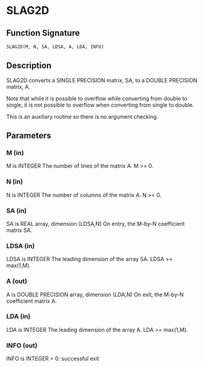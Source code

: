 # SLAG2D

## Function Signature

```fortran
SLAG2D(M, N, SA, LDSA, A, LDA, INFO)
```

## Description


 SLAG2D converts a SINGLE PRECISION matrix, SA, to a DOUBLE
 PRECISION matrix, A.

 Note that while it is possible to overflow while converting
 from double to single, it is not possible to overflow when
 converting from single to double.

 This is an auxiliary routine so there is no argument checking.

## Parameters

### M (in)

M is INTEGER The number of lines of the matrix A. M >= 0.

### N (in)

N is INTEGER The number of columns of the matrix A. N >= 0.

### SA (in)

SA is REAL array, dimension (LDSA,N) On entry, the M-by-N coefficient matrix SA.

### LDSA (in)

LDSA is INTEGER The leading dimension of the array SA. LDSA >= max(1,M).

### A (out)

A is DOUBLE PRECISION array, dimension (LDA,N) On exit, the M-by-N coefficient matrix A.

### LDA (in)

LDA is INTEGER The leading dimension of the array A. LDA >= max(1,M).

### INFO (out)

INFO is INTEGER = 0: successful exit

